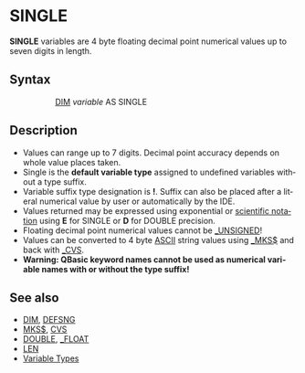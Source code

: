 <style>pre.codeide, pre.outputfixed, .outputcrt0 { background-color: #000 !important; color: #FFF !important; }</style><!DOCTYPE html>
<html class="client-nojs" dir="ltr" lang="en">
<head>
<title>SINGLE - QB64 Phoenix Edition Wiki</title>
</head>
<body class="mediawiki ltr sitedir-ltr mw-hide-empty-elt ns-0 ns-subject page-SINGLE rootpage-SINGLE skin-vector action-view skin-vector-legacy vector-feature-language-in-header-enabled vector-feature-language-in-main-page-header-disabled vector-feature-language-alert-in-sidebar-disabled vector-feature-sticky-header-disabled vector-feature-sticky-header-edit-disabled vector-feature-table-of-contents-disabled vector-feature-visual-enhancement-next-disabled">
<div class="mw-body" id="content" role="main">
<a id="top"></a>
<h1 class="firstHeading mw-first-heading" id="firstHeading"><span class="mw-page-title-main">SINGLE</span></h1>
<div class="vector-body" id="bodyContent">
<div class="mw-body-content mw-content-ltr" dir="ltr" id="mw-content-text" lang="en"><div class="mw-parser-output"><p><b>SINGLE</b> variables are 4 byte floating decimal point numerical values up to seven digits in length.
</p>
<h2><span class="mw-headline" id="Syntax">Syntax</span></h2>
<dl><dd><dl><dd><a href="DIM" title="DIM">DIM</a> <i>variable</i> AS SINGLE</dd></dl></dd></dl>
<p>
</p>
<h2><span class="mw-headline" id="Description">Description</span></h2>
<ul><li>Values can range up to 7 digits. Decimal point accuracy depends on whole value places taken.</li>
<li>Single is the <b>default variable type</b> assigned to undefined variables without a type suffix.</li>
<li>Variable suffix type designation is <b>!</b>. Suffix can also be placed after a literal numerical value by user or automatically by the IDE.</li>
<li>Values returned may be expressed using exponential or <a href="Scientific_notation" title="Scientific notation">scientific notation</a> using <b>E</b> for SINGLE or <b>D</b> for DOUBLE precision.</li>
<li>Floating decimal point numerical values cannot be <a href="UNSIGNED" title="UNSIGNED">_UNSIGNED</a>!</li>
<li>Values can be converted to 4 byte <a href="ASCII" title="ASCII">ASCII</a> string values using <a href="MKS$" title="MKS$">_MKS$</a> and back with <a href="CVS" title="CVS">_CVS</a>.</li>
<li><b>Warning: QBasic keyword names cannot be used as numerical variable names with or without the type suffix!</b></li></ul>
<p>
</p>
<h2><span class="mw-headline" id="See_also">See also</span></h2>
<ul><li><a href="DIM" title="DIM">DIM</a>, <a href="DEFSNG" title="DEFSNG">DEFSNG</a></li>
<li><a href="MKS$" title="MKS$">MKS$</a>, <a href="CVS" title="CVS">CVS</a></li>
<li><a href="DOUBLE" title="DOUBLE">DOUBLE</a>, <a href="FLOAT" title="FLOAT">_FLOAT</a></li>
<li><a href="LEN" title="LEN">LEN</a></li>
<li><a href="Variable_Types" title="Variable Types">Variable Types</a></li></ul>
<p>
</p>
<!-- 
NewPP limit report
Cached time: 20240715034217
Cache expiry: 86400
Reduced expiry: false
Complications: [show‐toc]
CPU time usage: 0.019 seconds
Real time usage: 0.025 seconds
Preprocessor visited node count: 12/1000000
Post‐expand include size: 545/2097152 bytes
Template argument size: 0/2097152 bytes
Highest expansion depth: 3/100
Expensive parser function count: 0/100
Unstrip recursion depth: 0/20
Unstrip post‐expand size: 0/5000000 bytes
-->
<!--
Transclusion expansion time report (%,ms,calls,template)
100.00%   12.345      1 -total
 27.68%    3.417      1 Template:PageDescription
 25.81%    3.186      1 Template:PageSyntax
 21.97%    2.712      1 Template:PageNavigation
 20.88%    2.577      1 Template:PageSeeAlso
-->
<!-- Saved in parser cache with key qb64pnix_mw19894-mwmb_:pcache:idhash:277-0!canonical and timestamp 20240715034217 and revision id 2349.
 -->
</div>
</div>
</div>
</div>
</body>
</html>